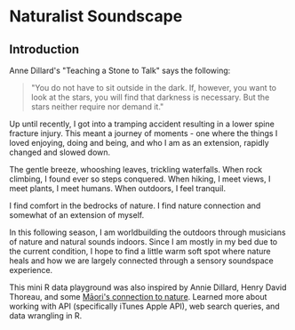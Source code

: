 # Naturalist Soundscape

## Introduction

Anne Dillard's "Teaching a Stone to Talk" says the following:

> "You do not have to sit outside in the dark. If, however, you want to look at the stars, you will find that darkness is necessary. But the stars neither require nor demand it."

Up until recently, I got into a tramping accident resulting in a lower spine fracture injury. This meant a journey of moments - one where the things I loved enjoying, doing and being, and who I am as an extension, rapidly changed and slowed down.

The gentle breeze, whooshing leaves, trickling waterfalls. When rock climbing, I found ever so steps conquered. When hiking, I meet views, I meet plants, I meet humans. When outdoors, I feel tranquil.

I find comfort in the bedrocks of nature. I find nature connection and somewhat of an extension of myself.

In this following season, I am worldbuilding the outdoors through musicians of nature and natural sounds indoors. Since I am mostly in my bed due to the current condition, I hope to find a little warm soft spot where nature heals and how we are largely connected through a sensory soundspace experience.

This mini R data playground was also inspired by Annie Dillard, Henry David Thoreau, and some [Māori's connection to nature](https://teara.govt.nz/en/kaitiakitanga-guardianship-and-conservation/page-2). Learned more about working with API (specifically iTunes Apple API), web search queries, and data wrangling in R.